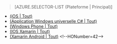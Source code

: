 ﻿> [AZURE.SELECTOR-LIST (Plateforme | Principal)]
- [(iOS | Tout)](mobile-services-ios-get-started-offline-data.md)
- [(Application Windows universelle C# | Tout)](mobile-services-windows-store-dotnet-get-started-offline-data.md)
- [(Windows Phone | Tout)](mobile-services-windows-phone-get-started-offline-data.md)
- [(IOS Xamarin | Tout)](mobile-services-xamarin-ios-get-started-offline-data.md)
- [(Xamarin Android | Tout)](mobile-services-xamarin-android-get-started-offline-data.md)
\<!--HONumber=42-->
